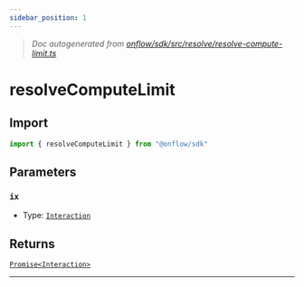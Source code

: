 ```yaml
---
sidebar_position: 1
---
```


> _Doc autogenerated from [onflow/sdk/src/resolve/resolve-compute-limit.ts](https://github.com/onflow/fcl-js/tree/master/packages/sdk/src/resolve/resolve-compute-limit.ts)_

# resolveComputeLimit


## Import

```typescript
import { resolveComputeLimit } from "@onflow/sdk"
```


## Parameters

### `ix` 
- Type: [`Interaction`](../types#interaction)



## Returns

[`Promise<Interaction>`](../types#interaction)


---